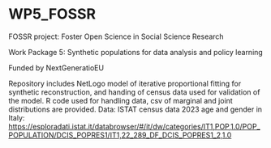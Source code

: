 # WP5_FOSSR
FOSSR project: Foster Open Science in Social Science Research 

Work Package 5: Synthetic populations for data analysis and policy learning

Funded by NextGeneratioEU

Repository includes NetLogo model of iterative proportional fitting for synthetic reconstruction, and handing of census data used for validation of the model.  R code used for handling data, csv of marginal and joint distributions are  provided.
Data: ISTAT census data 2023 age and gender in Italy: https://esploradati.istat.it/databrowser/#/it/dw/categories/IT1,POP,1.0/POP_POPULATION/DCIS_POPRES1/IT1,22_289_DF_DCIS_POPRES1_2,1.0
